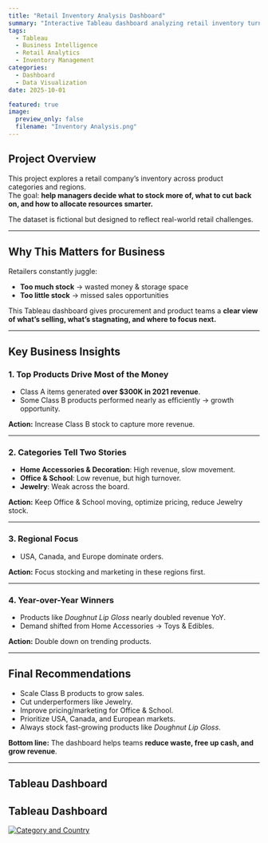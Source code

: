 ```yaml
---
title: "Retail Inventory Analysis Dashboard"
summary: "Interactive Tableau dashboard analyzing retail inventory turnover, revenue concentration, and regional sales to guide smarter procurement and stocking strategies."
tags:
  - Tableau
  - Business Intelligence
  - Retail Analytics
  - Inventory Management
categories:
  - Dashboard
  - Data Visualization
date: 2025-10-01

featured: true
image:
  preview_only: false
  filename: "Inventory Analysis.png"
---
```


## Project Overview  

This project explores a retail company’s inventory across product categories and regions.  
The goal: **help managers decide what to stock more of, what to cut back on, and how to allocate resources smarter.**

The dataset is fictional but designed to reflect real-world retail challenges.  

---

## Why This Matters for Business  

Retailers constantly juggle:  

- **Too much stock** → wasted money & storage space  
- **Too little stock** → missed sales opportunities  

This Tableau dashboard gives procurement and product teams a **clear view of what’s selling, what’s stagnating, and where to focus next.**  

---

## Key Business Insights  

### 1. Top Products Drive Most of the Money  
- Class A items generated **over $300K in 2021 revenue**.  
- Some Class B products performed nearly as efficiently → growth opportunity.  

**Action:** Increase Class B stock to capture more revenue.  

---

### 2. Categories Tell Two Stories  
- **Home Accessories & Decoration**: High revenue, slow movement.  
- **Office & School**: Low revenue, but high turnover.  
- **Jewelry**: Weak across the board.  

**Action:** Keep Office & School moving, optimize pricing, reduce Jewelry stock.  

---

### 3. Regional Focus  
- USA, Canada, and Europe dominate orders.  

**Action:** Focus stocking and marketing in these regions first.  

---

### 4. Year-over-Year Winners  
- Products like *Doughnut Lip Gloss* nearly doubled revenue YoY.  
- Demand shifted from Home Accessories → Toys & Edibles.  

**Action:** Double down on trending products.  

---

## Final Recommendations  

- Scale Class B products to grow sales.  
- Cut underperformers like Jewelry.  
- Improve pricing/marketing for Office & School.  
- Prioritize USA, Canada, and European markets.  
- Always stock fast-growing products like *Doughnut Lip Gloss*.  

**Bottom line:** The dashboard helps teams **reduce waste, free up cash, and grow revenue**.  

---

## Tableau Dashboard  

## Tableau Dashboard  

<div class='tableauPlaceholder' id='vizResponsiveCategory' style='position: relative; width: 100%;'>
  <noscript>
    <a href='#'>
      <img alt='Category and Country'
        src='https://public.tableau.com/static/images/In/InventoryAnalysis_17593808760620/CategoryandCountry/1.png'
        style='border: none' />
    </a>
  </noscript>
  <object class='tableauViz' style='display:none;'>
    <param name='host_url' value='https%3A%2F%2Fpublic.tableau.com%2F' />
    <param name='embed_code_version' value='3' />
    <param name='name' value='InventoryAnalysis_17593808760620/CategoryandCountry' />
    <param name='tabs' value='no' />
    <param name='toolbar' value='yes' />
    <param name='static_image'
      value='https://public.tableau.com/static/images/In/InventoryAnalysis_17593808760620/CategoryandCountry/1.png' />
    <param name='animate_transition' value='yes' />
    <param name='display_static_image' value='yes' />
    <param name='display_spinner' value='yes' />
    <param name='display_overlay' value='yes' />
    <param name='display_count' value='yes' />
    <param name='language' value='en-US' />
  </object>
</div>

<script type='text/javascript'>
  var divElement = document.getElementById('vizResponsiveCategory');
  var vizElement = divElement.getElementsByTagName('object')[0];
  vizElement.style.width = '100%';

  // Responsive height with minimum to stop clipping
  if (divElement.offsetWidth > 1000) {
    vizElement.style.height = Math.max(divElement.offsetWidth * 0.55, 700) + 'px';
  } else if (divElement.offsetWidth > 600) {
    vizElement.style.height = Math.max(divElement.offsetWidth * 0.75, 650) + 'px';
  } else {
    vizElement.style.height = Math.max(divElement.offsetWidth * 1.1, 600) + 'px';
  }

  var scriptElement = document.createElement('script');
  scriptElement.src = 'https://public.tableau.com/javascripts/api/viz_v1.js';
  vizElement.parentNode.insertBefore(scriptElement, vizElement);
</script>

